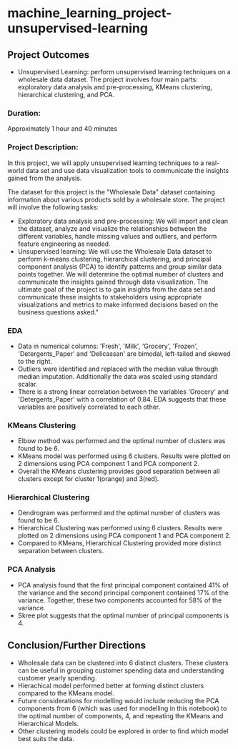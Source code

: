 # machine_learning_project-unsupervised-learning

## Project Outcomes
- Unsupervised Learning: perform unsupervised learning techniques on a wholesale data dataset. The project involves four main parts: exploratory data analysis and pre-processing, KMeans clustering, hierarchical clustering, and PCA.

### Duration:
Approximately 1 hour and 40 minutes

### Project Description:
In this project, we will apply unsupervised learning techniques to a real-world data set and use data visualization tools to communicate the insights gained from the analysis.

The dataset for this project is the "Wholesale Data" dataset containing information about various products sold by a wholesale store.
The project will involve the following tasks:
-	Exploratory data analysis and pre-processing: We will import and clean the dataset, analyze and visualize the relationships between the different variables, handle missing values and outliers, and perform feature engineering as needed.
-	Unsupervised learning: We will use the Wholesale Data dataset to perform k-means clustering, hierarchical clustering, and principal component analysis (PCA) to identify patterns and group similar data points together. We will determine the optimal number of clusters and communicate the insights gained through data visualization.
The ultimate goal of the project is to gain insights from the data set and communicate these insights to stakeholders using appropriate visualizations and metrics to make informed decisions based on the business questions asked."

### EDA

- Data in numerical columns: 'Fresh', 'Milk', 'Grocery', 'Frozen', 'Detergents_Paper' and 'Delicassan' are bimodal, left-tailed and skewed to the right. 
- Outliers were identified and replaced with the median value through median imputation. Additionally the data was scaled using standard scalar. 
- There is a strong linear correlation between the variables 'Grocery' and 'Detergents_Paper' with a correlation of 0.84. EDA suggests that these variables are positively correlated to each other. 

### KMeans Clustering

- Elbow method was performed and the optimal number of clusters was found to be 6. 
- KMeans model was performed using 6 clusters. Results were plotted on 2 dimensions using PCA component 1 and PCA component 2.
- Overall the KMeans clustering provides good separation between all clusters except for cluster 1(orange) and 3(red).

### Hierarchical Clustering

- Dendrogram was performed and the optimal number of clusters was found to be 6.
- Hierarchical Clustering was performed using 6 clusters. Results were plotted on 2 dimensions using PCA component 1 and PCA component 2.
- Compared to KMeans, Hierarchical Clustering provided more distinct separation between clusters.

### PCA Analysis
- PCA analysis found that the first principal component contained 41% of the variance and the second principal component contained 17% of the variance. Together, these two components accounted for 58% of the variance.
- Skree plot suggests that the optimal number of principal components is 4. 

## Conclusion/Further Directions
- Wholesale data can be clustered into 6 distinct clusters. These clusters can be useful in grouping customer spending data and understanding customer yearly spending.
- Hierachical model performed better at forming distinct clusters compared to the KMeans model.
- Future considerations for modelling would include reducing the PCA components from 6 (which was used for modelling in this notebook) to the optimal number of components, 4, and repeating the KMeans and Hierarchical Models.
- Other clustering models could be explored in order to find which model best suits the data. 